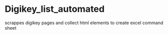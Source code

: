 # Digikey_list_automated
scrappes digikey pages and collect html elements to create excel command sheet
